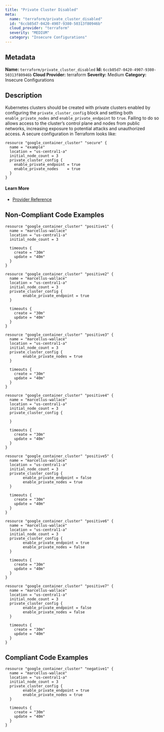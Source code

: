 ```yaml
---
title: "Private Cluster Disabled"
meta:
  name: "terraform/private_cluster_disabled"
  id: "6ccb85d7-0420-4907-9380-50313f80946b"
  cloud_provider: "terraform"
  severity: "MEDIUM"
  category: "Insecure Configurations"
---
```

## Metadata
**Name:** `terraform/private_cluster_disabled`
**Id:** `6ccb85d7-0420-4907-9380-50313f80946b`
**Cloud Provider:** terraform
**Severity:** Medium
**Category:** Insecure Configurations
## Description
Kubernetes clusters should be created with private clusters enabled by configuring the `private_cluster_config` block and setting both `enable_private_nodes` and `enable_private_endpoint` to `true`. Failing to do so allows access to the cluster’s control plane and nodes from public networks, increasing exposure to potential attacks and unauthorized access. A secure configuration in Terraform looks like:

```
resource "google_container_cluster" "secure" {
  name = "example"
  location = "us-central1-a"
  initial_node_count = 3
  private_cluster_config {
    enable_private_endpoint = true
    enable_private_nodes    = true
  }
}
```

#### Learn More

 - [Provider Reference](https://registry.terraform.io/providers/hashicorp/google/latest/docs/resources/container_cluster)

## Non-Compliant Code Examples
```gcp
resource "google_container_cluster" "positive1" {
  name = "marcellus-wallace"
  location = "us-central1-a"
  initial_node_count = 3

  timeouts {
    create = "30m"
    update = "40m"
  }
}

resource "google_container_cluster" "positive2" {
  name = "marcellus-wallace"
  location = "us-central1-a"
  initial_node_count = 3
  private_cluster_config {
        enable_private_endpoint = true
  }

  timeouts {
    create = "30m"
    update = "40m"
  }
}

resource "google_container_cluster" "positive3" {
  name = "marcellus-wallace"
  location = "us-central1-a"
  initial_node_count = 3
  private_cluster_config {
        enable_private_nodes = true
  }

  timeouts {
    create = "30m"
    update = "40m"
  }
}

resource "google_container_cluster" "positive4" {
  name = "marcellus-wallace"
  location = "us-central1-a"
  initial_node_count = 3
  private_cluster_config {

  }

  timeouts {
    create = "30m"
    update = "40m"
  }
}

resource "google_container_cluster" "positive5" {
  name = "marcellus-wallace"
  location = "us-central1-a"
  initial_node_count = 3
  private_cluster_config {
        enable_private_endpoint = false
        enable_private_nodes = true
  }

  timeouts {
    create = "30m"
    update = "40m"
  }
}

resource "google_container_cluster" "positive6" {
  name = "marcellus-wallace"
  location = "us-central1-a"
  initial_node_count = 3
  private_cluster_config {
        enable_private_endpoint = true
        enable_private_nodes = false
  }

  timeouts {
    create = "30m"
    update = "40m"
  }
}

resource "google_container_cluster" "positive7" {
  name = "marcellus-wallace"
  location = "us-central1-a"
  initial_node_count = 3
  private_cluster_config {
        enable_private_endpoint = false
        enable_private_nodes = false
  }

  timeouts {
    create = "30m"
    update = "40m"
  }
}

```

## Compliant Code Examples
```gcp
resource "google_container_cluster" "negative1" {
  name = "marcellus-wallace"
  location = "us-central1-a"
  initial_node_count = 3
  private_cluster_config {
        enable_private_endpoint = true
        enable_private_nodes = true
  }

  timeouts {
    create = "30m"
    update = "40m"
  }
}

```